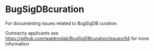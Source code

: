 # BugSigDBcuration
For documenting issues related to BugSigDB curation.

Outreachy applicants see https://github.com/waldronlab/BugSigDBcuration/issues/94 for more information
